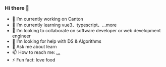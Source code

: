 ### Hi there 👋

- 🔭 I’m currently working on Canton
- 🌱 I’m currently learning vue3、typescript、...more
- 👯 I’m looking to collaborate on software developer or web development engineer
- 🤔 I’m looking for help with DS & Algorithms
- 💬 Ask me about learn
- 📫 How to reach me: [...](https://qm.qq.com/cgi-bin/qm/qr?k=Q9X75V5pTaXKvtaPNlW1eKgeV7sYjZav&noverify=0&personal_qrcode_source=4)
- ⚡ Fun fact: love food

<!--
**2746207122/2746207122** is a ✨ _special_ ✨ repository because its `README.md` (this file) appears on your GitHub profile.

Here are some ideas to get you started:


-->
